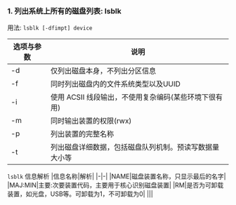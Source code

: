 ### 1. 列出系统上所有的磁盘列表: lsblk
用法: `lsblk [-dfimpt] device`

|选项与参数|说明|
|-|-|
|-d|仅列出磁盘本身，不列出分区信息|
|-f|同时列出磁盘内的文件系统类型以及UUID|
|-i|使用 ACSII 线段输出，不使用复杂编码(某些环境下很有用)|
|-m|同时输出装置的权限(rwx)|
|-p|列出装置的完整名称|
|-t|列出磁盘详细数据，包括磁盘队列机制。预读写数据量大小等|

`lsblk` 信息解析
|信息名称|解析|
|-|-|
|NAME|磁盘装置名称，只显示最后的名字|
|MAJ:MIN|主要:次要装置代码，主要用于核心识别磁盘装置|
|RM|是否为可卸载装置，如光盘，USB等。可卸载为1，不可卸载为0|
|||